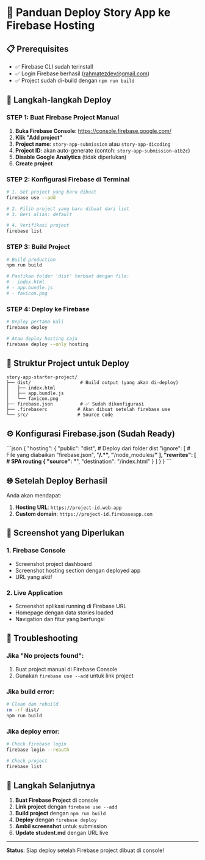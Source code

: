 # 🚀 Panduan Deploy Story App ke Firebase Hosting

## 📋 Prerequisites
- ✅ Firebase CLI sudah terinstall
- ✅ Login Firebase berhasil (rahmatezdev@gmail.com)
- ✅ Project sudah di-build dengan `npm run build`

## 🔧 Langkah-langkah Deploy

### STEP 1: Buat Firebase Project Manual
1. **Buka Firebase Console**: https://console.firebase.google.com/
2. **Klik "Add project"**
3. **Project name**: `story-app-submission` atau `story-app-dicoding`
4. **Project ID**: akan auto-generate (contoh: `story-app-submission-a1b2c`)
5. **Disable Google Analytics** (tidak diperlukan)
6. **Create project**

### STEP 2: Konfigurasi Firebase di Terminal
```bash
# 1. Set project yang baru dibuat
firebase use --add

# 2. Pilih project yang baru dibuat dari list
# 3. Beri alias: default

# 4. Verifikasi project
firebase list
```

### STEP 3: Build Project
```bash
# Build production
npm run build

# Pastikan folder 'dist' terbuat dengan file:
# - index.html
# - app.bundle.js  
# - favicon.png
```

### STEP 4: Deploy ke Firebase
```bash
# Deploy pertama kali
firebase deploy

# Atau deploy hosting saja
firebase deploy --only hosting
```

## 📁 Struktur Project untuk Deploy

```
story-app-starter-project/
├── dist/                  # Build output (yang akan di-deploy)
│   ├── index.html
│   ├── app.bundle.js
│   └── favicon.png
├── firebase.json          # ✅ Sudah dikonfigurasi
├── .firebaserc           # Akan dibuat setelah firebase use
└── src/                  # Source code
```

## ⚙️ Konfigurasi Firebase.json (Sudah Ready)

\`\`\`json
{
  "hosting": {
    "public": "dist",           # Deploy dari folder dist
    "ignore": [                 # File yang diabaikan
      "firebase.json",
      "**/.*",
      "**/node_modules/**"
    ],
    "rewrites": [               # SPA routing
      {
        "source": "**",
        "destination": "/index.html"
      }
    ]
  }
}
\`\`\`

## 🌐 Setelah Deploy Berhasil

Anda akan mendapat:
1. **Hosting URL**: `https://project-id.web.app`
2. **Custom domain**: `https://project-id.firebaseapp.com`

## 📸 Screenshot yang Diperlukan

### 1. Firebase Console
- Screenshot project dashboard
- Screenshot hosting section dengan deployed app
- URL yang aktif

### 2. Live Application  
- Screenshot aplikasi running di Firebase URL
- Homepage dengan data stories loaded
- Navigation dan fitur yang berfungsi

## 🚨 Troubleshooting

### Jika "No projects found":
1. Buat project manual di Firebase Console
2. Gunakan `firebase use --add` untuk link project

### Jika build error:
```bash
# Clean dan rebuild
rm -rf dist/
npm run build
```

### Jika deploy error:
```bash
# Check firebase login
firebase login --reauth

# Check project
firebase list
```

## 📝 Langkah Selanjutnya

1. **Buat Firebase Project** di console
2. **Link project** dengan `firebase use --add`
3. **Build project** dengan `npm run build`
4. **Deploy** dengan `firebase deploy`
5. **Ambil screenshot** untuk submission
6. **Update student.md** dengan URL live

---

**Status**: Siap deploy setelah Firebase project dibuat di console!
